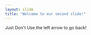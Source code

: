 ```yaml
---
layout: slide
title: "Welcome to our second slide!"
---
```

Just Don't
Use the left arrow to go back!